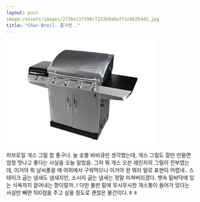 ```yaml
---
layout: post
image:/assets/images/2726e11f390c7133b9a0a7f1c662b4d1.jpg
title: "Char-Broil..좋구만.."
---
```



![image](/assets/images/2726e11f390c7133b9a0a7f1c662b4d1.jpg)

차브로일 개스 그릴 참 좋구나. 늘 숯불 바비큐만 생각했는데, 개스 그릴도 잘만 만들면 엄청 맛나고 좋다는 사실을 오늘 알았음.
그저 뭐 개스 오븐 레인지의 그릴이 전부였는데, 이거야 뭐 날씨좋을 때 야외에서 구워먹으니 이거야 원 뭐라 말로 표현이 어렵네..
스테이크 굽는 냄새도 냄새지만, 소시지 굽는 냄새는 정말 미쳐버리겠다. 뱃속 밑바닥에 있는 식욕까지 끌어내는 향이랄까..!
다만 불판 밑에 무시무시한 개스통이 들어가 있다는 사실만 빼면 100점을 주고 싶을 정도로 괜찮은 물건이다.ㅎㅎ


